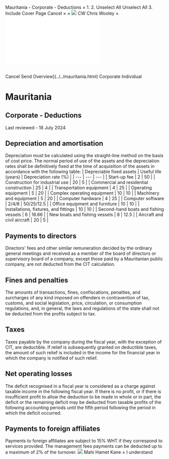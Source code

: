Mauritania - Corporate - Deductions
×
1.
2.
Unselect All
Unselect All
3.
Include Cover Page
Cancel
×
×
![](../../-/media/world-wide-tax-summaries/attachments/global---chris-wooley.ashx%3Frev=ac5e5f3223b34096b1afc2a6009c7320&revision=ac5e5f32-23b3-4096-b1af-c2a6009c7320&hash=859B7ADC84DC2CBEC9760E9E6EE7DE6D0A8BFCDF)
CW
Chris Wooley
×
![](deductions.html)
######
Cancel
Send
Overview](../../mauritania.html)
Corporate
Individual
# Mauritania
## Corporate - Deductions
Last reviewed - 18 July 2024
## Depreciation and amortisation
Depreciation must be calculated using the straight-line method on the basis of cost price. The normal period of use of the assets and the depreciation rates shall be definitively fixed at the time of acquisition of the assets in accordance with the following table:
| Depreciable fixed assets | Useful life (years) | Depreciation rate (%) |
| --- | --- | --- |
| Start-up fee | 2 | 50 |
| Construction for industrial use | 20 | 5 |
| Commercial and residential construction | 25 | 4 |
| Transportation equipment | 4 | 25 |
| Operating equipment | 5 | 20 |
| Complex operating equipment | 10 | 10 |
| Machinery and equipment | 5 | 20 |
| Computer hardware | 4 | 25 |
| Computer software | 2/4/8 | 50/25/12.5 |
| Office equipment and furniture | 10 | 10 |
| Installations, fixtures, and fittings | 10 | 10 |
| Second-hand boats and fishing vessels | 6 | 16.66 |
| New boats and fishing vessels | 8 | 12.5 |
| Aircraft and civil aircraft | 20 | 5 |
## Payments to directors
Directors' fees and other similar remuneration decided by the ordinary general meetings and received as a member of the board of directors or supervisory board of a company, except those paid by a Mauritanian public company, are not deducted from the CIT calculation.
## Fines and penalties
The amounts of transactions, fines, confiscations, penalties, and surcharges of any kind imposed on offenders in contravention of tax, customs, and social legislation, price, circulation, or consumption regulations, and, in general, the laws and regulations of the state shall not be deducted from the profits subject to tax.
## Taxes
Taxes payable by the company during the fiscal year, with the exception of CIT, are deductible.
If relief is subsequently granted on deductible taxes, the amount of such relief is included in the income for the financial year in which the company is notified of such relief.
## Net operating losses
The deficit recognised in a fiscal year is considered as a charge against taxable income in the following fiscal year.
If there is no profit, or if there is insufficient profit to allow the deduction to be made in whole or in part, the deficit or the remaining deficit may be deducted from taxable profits of the following accounting periods until the fifth period following the period in which the deficit occurred.
## Payments to foreign affiliates
Payments to foreign affiliates are subject to 15% WHT if they correspond to services provided. The management fees payments can be deducted up to a maximum of 2% of the turnover.
![](../../-/media/world-wide-tax-summaries/attachments/senegal---mahi_kane.ashx%3Frev=a0db965bc6e3441ba33b0e12d600293c&revision=a0db965b-c6e3-441b-a33b-0e12d600293c&hash=AA3492CE209DF00F93CB7FDE597882B182931B13)
Mahi Hamet Kane
×
I understand
